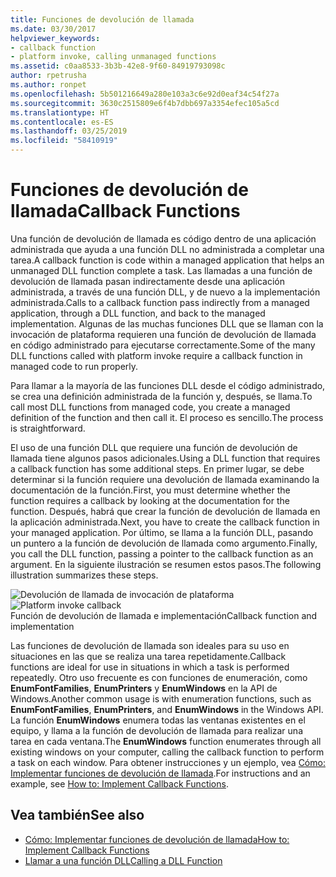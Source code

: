 ```yaml
---
title: Funciones de devolución de llamada
ms.date: 03/30/2017
helpviewer_keywords:
- callback function
- platform invoke, calling unmanaged functions
ms.assetid: c0aa8533-3b3b-42e8-9f60-84919793098c
author: rpetrusha
ms.author: ronpet
ms.openlocfilehash: 5b501216649a280e103a3c6e92d0eaf34c54f27a
ms.sourcegitcommit: 3630c2515809e6f4b7dbb697a3354efec105a5cd
ms.translationtype: HT
ms.contentlocale: es-ES
ms.lasthandoff: 03/25/2019
ms.locfileid: "58410919"
---
```

# <a name="callback-functions"></a><span data-ttu-id="23f3b-102">Funciones de devolución de llamada</span><span class="sxs-lookup"><span data-stu-id="23f3b-102">Callback Functions</span></span>
<span data-ttu-id="23f3b-103">Una función de devolución de llamada es código dentro de una aplicación administrada que ayuda a una función DLL no administrada a completar una tarea.</span><span class="sxs-lookup"><span data-stu-id="23f3b-103">A callback function is code within a managed application that helps an unmanaged DLL function complete a task.</span></span> <span data-ttu-id="23f3b-104">Las llamadas a una función de devolución de llamada pasan indirectamente desde una aplicación administrada, a través de una función DLL, y de nuevo a la implementación administrada.</span><span class="sxs-lookup"><span data-stu-id="23f3b-104">Calls to a callback function pass indirectly from a managed application, through a DLL function, and back to the managed implementation.</span></span> <span data-ttu-id="23f3b-105">Algunas de las muchas funciones DLL que se llaman con la invocación de plataforma requieren una función de devolución de llamada en código administrado para ejecutarse correctamente.</span><span class="sxs-lookup"><span data-stu-id="23f3b-105">Some of the many DLL functions called with platform invoke require a callback function in managed code to run properly.</span></span>  
  
 <span data-ttu-id="23f3b-106">Para llamar a la mayoría de las funciones DLL desde el código administrado, se crea una definición administrada de la función y, después, se llama.</span><span class="sxs-lookup"><span data-stu-id="23f3b-106">To call most DLL functions from managed code, you create a managed definition of the function and then call it.</span></span> <span data-ttu-id="23f3b-107">El proceso es sencillo.</span><span class="sxs-lookup"><span data-stu-id="23f3b-107">The process is straightforward.</span></span>  
  
 <span data-ttu-id="23f3b-108">El uso de una función DLL que requiere una función de devolución de llamada tiene algunos pasos adicionales.</span><span class="sxs-lookup"><span data-stu-id="23f3b-108">Using a DLL function that requires a callback function has some additional steps.</span></span> <span data-ttu-id="23f3b-109">En primer lugar, se debe determinar si la función requiere una devolución de llamada examinando la documentación de la función.</span><span class="sxs-lookup"><span data-stu-id="23f3b-109">First, you must determine whether the function requires a callback by looking at the documentation for the function.</span></span> <span data-ttu-id="23f3b-110">Después, habrá que crear la función de devolución de llamada en la aplicación administrada.</span><span class="sxs-lookup"><span data-stu-id="23f3b-110">Next, you have to create the callback function in your managed application.</span></span> <span data-ttu-id="23f3b-111">Por último, se llama a la función DLL, pasando un puntero a la función de devolución de llamada como argumento.</span><span class="sxs-lookup"><span data-stu-id="23f3b-111">Finally, you call the DLL function, passing a pointer to the callback function as an argument.</span></span> <span data-ttu-id="23f3b-112">En la siguiente ilustración se resumen estos pasos.</span><span class="sxs-lookup"><span data-stu-id="23f3b-112">The following illustration summarizes these steps.</span></span>  
  
 <span data-ttu-id="23f3b-113">![Devolución de llamada de invocación de plataforma](../../../docs/framework/interop/media/pinvokecallback.gif "pinvokecallback")</span><span class="sxs-lookup"><span data-stu-id="23f3b-113">![Platform invoke callback](../../../docs/framework/interop/media/pinvokecallback.gif "pinvokecallback")</span></span>  
<span data-ttu-id="23f3b-114">Función de devolución de llamada e implementación</span><span class="sxs-lookup"><span data-stu-id="23f3b-114">Callback function and implementation</span></span>  
  
 <span data-ttu-id="23f3b-115">Las funciones de devolución de llamada son ideales para su uso en situaciones en las que se realiza una tarea repetidamente.</span><span class="sxs-lookup"><span data-stu-id="23f3b-115">Callback functions are ideal for use in situations in which a task is performed repeatedly.</span></span> <span data-ttu-id="23f3b-116">Otro uso frecuente es con funciones de enumeración, como **EnumFontFamilies**, **EnumPrinters** y **EnumWindows** en la API de Windows.</span><span class="sxs-lookup"><span data-stu-id="23f3b-116">Another common usage is with enumeration functions, such as **EnumFontFamilies**, **EnumPrinters**, and **EnumWindows** in the Windows API.</span></span> <span data-ttu-id="23f3b-117">La función **EnumWindows** enumera todas las ventanas existentes en el equipo, y llama a la función de devolución de llamada para realizar una tarea en cada ventana.</span><span class="sxs-lookup"><span data-stu-id="23f3b-117">The **EnumWindows** function enumerates through all existing windows on your computer, calling the callback function to perform a task on each window.</span></span> <span data-ttu-id="23f3b-118">Para obtener instrucciones y un ejemplo, vea [Cómo: Implementar funciones de devolución de llamada](../../../docs/framework/interop/how-to-implement-callback-functions.md).</span><span class="sxs-lookup"><span data-stu-id="23f3b-118">For instructions and an example, see [How to: Implement Callback Functions](../../../docs/framework/interop/how-to-implement-callback-functions.md).</span></span>  
  
## <a name="see-also"></a><span data-ttu-id="23f3b-119">Vea también</span><span class="sxs-lookup"><span data-stu-id="23f3b-119">See also</span></span>
- [<span data-ttu-id="23f3b-120">Cómo: Implementar funciones de devolución de llamada</span><span class="sxs-lookup"><span data-stu-id="23f3b-120">How to: Implement Callback Functions</span></span>](../../../docs/framework/interop/how-to-implement-callback-functions.md)
- [<span data-ttu-id="23f3b-121">Llamar a una función DLL</span><span class="sxs-lookup"><span data-stu-id="23f3b-121">Calling a DLL Function</span></span>](../../../docs/framework/interop/calling-a-dll-function.md)
